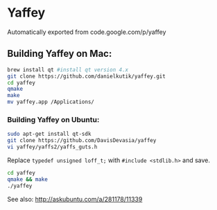 # Yaffey
Automatically exported from code.google.com/p/yaffey

##  Building Yaffey on Mac:
```sh
brew install qt #install qt version 4.x
git clone https://github.com/danielkutik/yaffey.git
cd yaffey
qmake
make
mv yaffey.app /Applications/
```

### Building Yaffey on Ubuntu:
```sh
sudo apt-get install qt-sdk
git clone https://github.com/DavisDevasia/yaffey
vi yaffey/yaffs2/yaffs_guts.h
```
Replace `typedef unsigned loff_t;` with `#include <stdlib.h>` and save.
```sh
cd yaffey
qmake && make
./yaffey
```

See also: http://askubuntu.com/a/281178/11339
